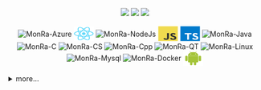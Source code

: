 <!--Hello
<h2><img src="https://emojis.slackmojis.com/emojis/images/1531849430/4246/blob-sunglasses.gif?1531849430" width="30"/> Hi 👋 , I'm MonRá! <img src="https://media.giphy.com/media/12oufCB0MyZ1Go/giphy.gif" width="50"></h2>
-->

<div>
  </p>
  <div align="center">
   <a href="https://www.facebook.com/ramon.chaib" target="_blank"><img src="https://img.shields.io/badge/-Facebook-%230077B5?style=for-the-badge&logo=facebook&logoColor=white" target="_blank"></a> 
  <a href="https://www.instagram.com/monrapps/" target="_blank"><img src="https://img.shields.io/badge/-Instagram-%23E4405F?style=for-the-badge&logo=instagram&logoColor=white" target="_blank"></a>
  <a href="https://www.linkedin.com/in/ramon-chaib-27007635/" target="_blank"><img src="https://img.shields.io/badge/-LinkedIn-%230077B5?style=for-the-badge&logo=linkedin&logoColor=white" target="_blank"></a>   
</div>
  
 <div style="display: inline_block" align="center"><br>
  <img align="center" alt="MonRa-Azure" height="30" width="40" src="https://cdn.jsdelivr.net/gh/devicons/devicon/icons/azure/azure-original.svg">
  <img align="center" alt="MonRa-React" height="30" width="40" src="https://raw.githubusercontent.com/devicons/devicon/master/icons/react/react-original.svg">
  <img align="center" alt="MonRa-NodeJs" height="30" width="40" src="https://cdn.jsdelivr.net/gh/devicons/devicon/icons/nodejs/nodejs-original.svg">
  <img align="center" alt="MonRa-Js" height="30" width="40" src="https://raw.githubusercontent.com/devicons/devicon/master/icons/javascript/javascript-original.svg">     <img align="center" alt="MonRa-Ts" height="30" width="40" src="https://raw.githubusercontent.com/devicons/devicon/master/icons/typescript/typescript-original.svg">
  <img align="center" alt="MonRa-Java" height="30" width="40" src="https://cdn.jsdelivr.net/gh/devicons/devicon/icons/java/java-original.svg">
  <img align="center" alt="MonRa-C" height="30" width="40" src="https://cdn.jsdelivr.net/gh/devicons/devicon/icons/c/c-original.svg">
  <img align="center" alt="MonRa-CS" height="30" width="40" src="https://cdn.jsdelivr.net/gh/devicons/devicon/icons/csharp/csharp-original.svg">
  <img align="center" alt="MonRa-Cpp" height="30" width="40" src="https://cdn.jsdelivr.net/gh/devicons/devicon/icons/cplusplus/cplusplus-original.svg">
  <img align="center" alt="MonRa-QT" height="30" width="40" src="https://cdn.jsdelivr.net/gh/devicons/devicon/icons/qt/qt-original.svg">
  <img align="center" alt="MonRa-Linux" height="30" width="40" src="https://cdn.jsdelivr.net/gh/devicons/devicon/icons/linux/linux-original.svg">
  <img align="center" alt="MonRa-Mysql" height="30" width="40" src="https://cdn.jsdelivr.net/gh/devicons/devicon/icons/mysql/mysql-original.svg">
  <img align="center" alt="MonRa-Docker" height="30" width="40" src="https://cdn.jsdelivr.net/gh/devicons/devicon/icons/docker/docker-original.svg">  
  <img align="center" alt="MonRa-Android" height="30" width="40" src="https://github.com/devicons/devicon/blob/master/icons/android/android-original.svg">
  
</div>
</a>

</br>
<!--
[![github activity graph](https://activity-graph.herokuapp.com/graph?username=monrapps&theme=chartreuse-dark)](https://github.com/monrapps/)
-->
<div>
<details>
      <summary>more...</summary>
      
<!--
### <img src="https://media.giphy.com/media/VgCDAzcKvsR6OM0uWg/giphy.gif" width="50"> A little more about me...  

```javascript
const monra = {
    pronouns: "He" | "Him",
    code: ["any"],
    askMeAbout: ["any"],
    technologies: {
        backEnd: {
            js: ["any"],
        },
        mobileApp: {
            native: ["Android Development"]
        },
        devOps: ["AWS", "Docker🐳", "Route53", "Nginx"],
        databases: ["mongo", "MySql", "sqlite"],
        misc: ["Firebase", "Socket.IO", "selenium", "open-cv", "php", "SuiteApp"]
    },
    architecture: ["Serverless Architecture", "Progressive web applications", "Single page applications"],
    currentFocus: "Building Robots to ease opertations",
    funFact: "There are two ways to write error-free programs; only the third one works"
};
```
-->

---
<!--START_SECTION:waka-->
![Code Time](http://img.shields.io/badge/Code%20Time-813%20hrs%201%20min-blue)

![Profile Views](http://img.shields.io/badge/Profile%20Views-0-blue)

![Lines of code](https://img.shields.io/badge/From%20Hello%20World%20I%27ve%20Written-3.1%20million%20lines%20of%20code-blue)

**🐱 My GitHub Data** 

> 📦 41.6 kB Used in GitHub's Storage 
 > 
> 🏆 2,067 Contributions in the Year 2024
 > 
> 🚫 Not Opted to Hire
 > 
> 📜 24 Public Repositories 
 > 
> 🔑 18 Private Repositories 
 > 
**I'm an Early 🐤** 

```text
🌞 Morning                8450 commits        █████████░░░░░░░░░░░░░░░░   35.29 % 
🌆 Daytime                11126 commits       ████████████░░░░░░░░░░░░░   46.46 % 
🌃 Evening                3630 commits        ████░░░░░░░░░░░░░░░░░░░░░   15.16 % 
🌙 Night                  740 commits         █░░░░░░░░░░░░░░░░░░░░░░░░   03.09 % 
```
📅 **I'm Most Productive on Thursday** 

```text
Monday                   4444 commits        █████░░░░░░░░░░░░░░░░░░░░   18.56 % 
Tuesday                  4491 commits        █████░░░░░░░░░░░░░░░░░░░░   18.75 % 
Wednesday                4612 commits        █████░░░░░░░░░░░░░░░░░░░░   19.26 % 
Thursday                 5050 commits        █████░░░░░░░░░░░░░░░░░░░░   21.09 % 
Friday                   3204 commits        ███░░░░░░░░░░░░░░░░░░░░░░   13.38 % 
Saturday                 1263 commits        █░░░░░░░░░░░░░░░░░░░░░░░░   05.27 % 
Sunday                   882 commits         █░░░░░░░░░░░░░░░░░░░░░░░░   03.68 % 
```


📊 **This Week I Spent My Time On** 

```text
🕑︎ Time Zone: America/Sao_Paulo

💬 Programming Languages: 
C++                      9 hrs 18 mins       ███████████████░░░░░░░░░░   60.21 % 
Markdown                 1 hr 31 mins        ██░░░░░░░░░░░░░░░░░░░░░░░   09.86 % 
Docker                   1 hr 30 mins        ██░░░░░░░░░░░░░░░░░░░░░░░   09.76 % 
Other                    1 hr                ██░░░░░░░░░░░░░░░░░░░░░░░   06.54 % 
YAML                     54 mins             █░░░░░░░░░░░░░░░░░░░░░░░░   05.83 % 

🔥 Editors: 
VS Code                  15 hrs 28 mins      █████████████████████████   100.00 % 

🐱‍💻 Projects: 
fw_tal_platformio        10 hrs 5 mins       ████████████████░░░░░░░░░   65.26 % 
gww-docker-nwk           3 hrs 1 min         █████░░░░░░░░░░░░░░░░░░░░   19.54 % 
Markdown                 1 hr 54 mins        ███░░░░░░░░░░░░░░░░░░░░░░   12.37 % 
wlm-esp32                11 mins             ░░░░░░░░░░░░░░░░░░░░░░░░░   01.26 % 
wlm-infra                5 mins              ░░░░░░░░░░░░░░░░░░░░░░░░░   00.58 % 

💻 Operating System: 
Windows                  12 hrs 12 mins      ████████████████████░░░░░   78.90 % 
WSL                      3 hrs 15 mins       █████░░░░░░░░░░░░░░░░░░░░   21.10 % 
```

**I Mostly Code in C** 

```text
C                        9 repos             ████░░░░░░░░░░░░░░░░░░░░░   16.98 % 
C++                      8 repos             ████░░░░░░░░░░░░░░░░░░░░░   15.09 % 
HTML                     5 repos             ██░░░░░░░░░░░░░░░░░░░░░░░   09.43 % 
TypeScript               4 repos             ██░░░░░░░░░░░░░░░░░░░░░░░   07.55 % 
Python                   2 repos             █░░░░░░░░░░░░░░░░░░░░░░░░   03.77 % 
```



**Timeline**

![Lines of Code chart](https://raw.githubusercontent.com/monrapps/monrapps/master/assets/bar_graph.png)


 Last Updated on 17/09/2024 12:31:06 UTC
<!--END_SECTION:waka-->
